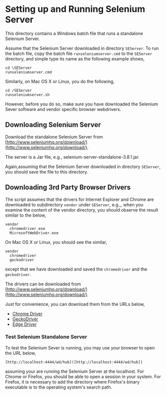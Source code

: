 # Setting up and Running Selenium Server

This directory contains a Windows batch file that runs a standalone Selenium
Server. 

Assume that the Selenium Server downloaded in directory `SEServer`. To run
the batch file, copy the batch file `runseleniumserver.cmd` to the
`SEServer` directory, and simple type its name as the following example shows,

```
cd \SEServer
runseleniumserver.cmd
```

Similarly, on Mac OS X or Linux, you do the following, 
```
cd /SEServer
runseleniumserver.sh
```

However, before you do so, make sure you have downloaded the Selenium Sever
software and vendor specific browser webdrivers.  

## Downloading Selenium Server

Download the standalone Selenium Server from 
[http://www.seleniumhq.org/download/](http://www.seleniumhq.org/download/).

The server is a Jar file, e.g., selenium-server-standalone-3.8.1.jar. 

Again,assuming that the Selenium Server downloaded in directory `SEServer`, 
you should save the file to this directory. 

## Downloading 3rd Party Browser Drivers

The script assumes that the drivers for Internet Explorer and Chrome are 
downloaded to subdirectory `vendor` under `SEServer`, e.g.,, when you examine 
the content of 
the vendor directory, you should observe the result similar to the below,

```
vendor
  chromedriver.exe
  MicrosoftWebDriver.exe
```

On Mac OS X or Linux, you should see the similar,

```
vendor
  chromedriver
  geckodriver
```
except that we have downloaded and saved the `chromedriver` and the `geckodriver`. 


The drivers can be downloaded from 
[http://www.seleniumhq.org/download/](http://www.seleniumhq.org/download/).

Just for convenience, you can download them from the URLs below,

* [Chrome Driver](https://sites.google.com/a/chromium.org/chromedriver/)
* [GeckoDriver](https://github.com/mozilla/geckodriver/releases)
* [Edge Driver](https://developer.microsoft.com/en-us/microsoft-edge/tools/webdriver/#downloads)

### Test Selenium Standalone Server

To test the Selenium Sever is running, you may use your browser to open the URL below,

```
[http://localhost:4444/wd/hub]([http://localhost:4444/wd/hub])
```
assuming your are running the Selenium Server at the localhost. For Chrome or Firefox, you should be able to 
open a session in your system. For Firefox, it is necessary to add the directory where Firefox's binary executable
is to the operating system's search path. 
